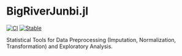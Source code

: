 # BigRiverJunbi.jl

[![CI](https://github.com/senresearch/BigRiverJunbi.jl/actions/workflows/CI.yml/badge.svg)](https://github.com/senresearch/BigRiverJunbi.jl/actions/workflows/CI.yml)
[![Stable](https://img.shields.io/badge/docs-stable-blue.svg)](https://senresearch.github.io/BigRiverJunbi.jl/stable)

Statistical Tools for Data Preprocessing (Imputation, Normalization, Transformation) and Exploratory Analysis.
